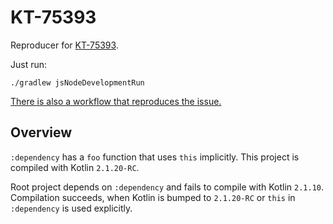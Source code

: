 # KT-75393

Reproducer for [KT-75393](https://youtrack.jetbrains.com/issue/KT-75393).

Just run:

```shell
./gradlew jsNodeDevelopmentRun
```

[There is also a workflow that reproduces the issue.](https://github.com/lupuuss/KT-75393/actions/workflows/tests.yml)

## Overview

`:dependency` has a `foo` function that uses `this` implicitly. This project is compiled with Kotlin `2.1.20-RC`.

Root project depends on `:dependency` and fails to compile with Kotlin `2.1.10`. 
Compilation succeeds, when Kotlin is bumped to `2.1.20-RC` or `this` in `:dependency` is used explicitly.
